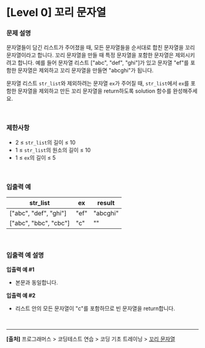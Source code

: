 # [Level 0] 꼬리 문자열

### 문제 설명
문자열들이 담긴 리스트가 주어졌을 때, 모든 문자열들을 순서대로 합친 문자열을 꼬리 문자열이라고 합니다. 꼬리 문자열을 만들 때 특정 문자열을 포함한 문자열은 제외시키려고 합니다. 예를 들어 문자열 리스트 ["abc", "def", "ghi"]가 있고 문자열 "ef"를 포함한 문자열은 제외하고 꼬리 문자열을 만들면 "abcghi"가 됩니다.

문자열 리스트 `str_list`와 제외하려는 문자열 `ex`가 주어질 때, `str_list`에서 `ex`를 포함한 문자열을 제외하고 만든 꼬리 문자열을 return하도록 solution 함수를 완성해주세요.

<br>

### 제한사항
* 2 ≤ `str_list`의 길이 ≤ 10
* 1 ≤ `str_list`의 원소의 길이 ≤ 10
* 1 ≤ `ex`의 길이 ≤ 5

<br>

### 입출력 예
|str_list|ex|result|
|--------|--|------|
|["abc", "def", "ghi"]|"ef"|"abcghi"|
|["abc", "bbc", "cbc"]|"c"|""|

<br>

### 입출력 예 설명
**입출력 예 #1**
* 본문과 동일합니다.

**입출력 예 #2**
* 리스트 안의 모든 문자열이 "c"를 포함하므로 빈 문자열을 return합니다.

<br>

---
**[출처]** 프로그래머스 > 코딩테스트 연습 > 코딩 기초 트레이닝 > [꼬리 문자열](https://school.programmers.co.kr/learn/courses/30/lessons/181841)